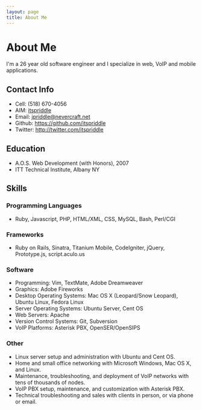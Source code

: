 ```yaml
---
layout: page
title: About Me
---
```


# About Me

I'm a 26 year old software engineer and I specialize in web, VoIP and mobile
applications.


## Contact Info

  * Cell: (518) 670-4056
  * AIM: [itspriddle](aim:goim?screenname=itspriddle)
  * Email: <jpriddle@nevercraft.net>
  * Github: <https://github.com/itspriddle>
  * Twitter: <http://twitter.com/itspriddle>


## Education

  * A.O.S. Web Development (with Honors), 2007
  * ITT Technical Institute, Albany NY


## Skills

### Programming Languages

  * Ruby, Javascript, PHP, HTML/XML, CSS, MySQL, Bash, Perl/CGI

### Frameworks

  * Ruby on Rails, Sinatra, Titanium Mobile, CodeIgniter, jQuery, Prototype.js, script.aculo.us

### Software

  * Programming: Vim, TextMate, Adobe Dreamweaver
  * Graphics: Adobe Fireworks
  * Desktop Operating Systems: Mac OS X (Leopard/Snow Leopard), Ubuntu Linux, Fedora Linux
  * Server Operating Systems: Ubuntu Server, Cent OS
  * Web Servers: Apache
  * Version Control Systems: Git, Subversion
  * VoIP Platforms: Asterisk PBX, OpenSER/OpenSIPS

### Other

  * Linux server setup and administration with Ubuntu and Cent OS.
  * Home and small office networking with Microsoft Windows, Mac OS X, and Linux.
  * Maintenance, troubleshooting, and deployment of VoIP networks with tens of thousands of nodes.
  * VoIP PBX setup, maintenance, and customization with Asterisk PBX.
  * Technical troubleshooting and sales with clients in person, or via phone or email.
